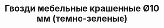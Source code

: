 ---
title: Гвозди мебельные крашенные &Oslash;10 мм (темно-зеленые)
description: Купить гвозди мебельные крашенные &Oslash;10 мм (темно-зеленые) в розницу с доставкой по Москве.

layout: product
permalink: /catalog/:path
type: "product"
weight: 5

prod_title: Гвозди мебельные крашенные &Oslash;10 мм (темно-зеленые)
prod_short_desc: Крашенные декоративные мебельные гвозди (темно-зеленые). Диаметр шляпки 10 мм, длина ножки 20 мм.
prod_full_desc: Крашенные декоративные мебельные гвозди (темно-зеленые). Диаметр шляпки 10 мм, длина ножки 20 мм.
prod_message:
price: 180
price-a: " руб/уп."

chars:
- "Цвет: темно-зеленые"
- "Длина ножки, мм: 20"
- "Диаметр шляпки, мм: 10"
- "Кол-во в упаковке, шт: 60"

usage:
---